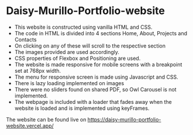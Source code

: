 # Daisy-Murillo-Portfolio-website

- This website is constructed using vanilla HTML and CSS.
- The code in HTML is divided into 4 sections Home, About, Projects and Contacts
- On clicking on any of these will scroll to the respective section
- The images provided are used accordingly.
- CSS properties of Flexbox and Positioning are used.
- The website is made responsive for mobile screens with a breakpoint set at 768px width.
- The menu for responsive screen is made using Javascript and CSS.
- There is lazy loading implemented on images
- There were no sliders found on shared PDF, so Owl Carousel is not implemented.
- The webpage is included with a loader that fades away when the website is loaded and is implemented using keyFrames.

The website can be found live on https://daisy-murillo-portfolio-website.vercel.app/
